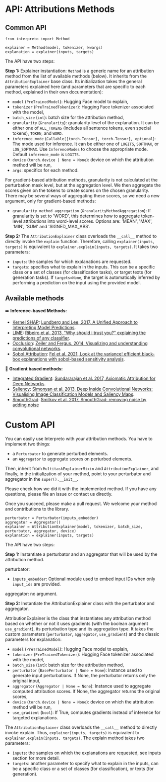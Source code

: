 # API: Attributions Methods

## Common API

```
from interpreto import Method

explainer = Method(model, tokenizer, kwargs)
explanation = explainer(inputs, targets)
```

The API have two steps:

**Step 1:** Explainer instantiation: `Method` is a generic name for an attribution method from the list of available methods (below). It inherits from the `AttributionExplainer` base class. Its initialization takes the general parameters explained here (and parameters that are specific to each method, explained in their own documentation):

- `model` (`PreTrainedModel`): Hugging Face model to explain,
- `tokenizer` (`PreTrainedTokenizer`): Hugging Face tokenizer associated with the model,
- `batch_size` (`int`): batch size for the attribution method,
- `granularity` (`Granularity`): granularity level of the explanation. It can be either one of `ALL_TOKENS` (includes all sentence tokens, even special tokens), `TOKEN`, and `WORD`.
- `inference_mode` (`Callable[[torch.Tensor], torch.Tensor], optional`): The mode used for inference. It can be either one of `LOGITS`, `SOFTMAX`, or `LOG_SOFTMAX`. Use `InferenceModes` to choose the appropriate mode. Default `inference_mode` is `LOGITS`.
- `device` (`torch.device | None = None`): device on which the attribution method will be run,
- `args`: specifics for each method.


For gradient-based attribution methods, granularity is not calculated at the perturbation mask level, but at the aggregation level. We then aggregate the scores given on the tokens to create scores on the chosen granularity. There may be several ways of aggregating these scores, so we need a new argument, only for gradient-based methods:

- `granularity_method_aggregation` (`GranularityMethodAggregation`): If granularity is set to 'WORD', this determines how to aggregate token-level attributions into word-level scores. Options are: 'MEAN', 'MAX', 'MIN', 'SUM' and 'SIGNED_MAX_ABS'.



**Step 2:** The `AttributionExplainer` class overloads the `__call__` method to directly invoke the `explain` function. Therefore, calling `explainer(inputs, targets)` is equivalent to `explainer.explain(inputs, targets)`. It takes two parameters:

- `inputs`: the samples for which explanations are requested.
- `targets`: specifies what to explain in the inputs. This can be a specific class or a set of classes (for classification tasks), or target texts (for generation tasks). If `targets=None`, the target is automatically inferred by performing a prediction on the input using the provided model.

## Available methods

➡️ **Inference-based Methods:**

- [Kernel SHAP](./methods/kernelshap.md): [Lundberg and Lee, 2017, A Unified Approach to Interpreting Model Predictions](https://arxiv.org/abs/1705.07874).
- [LIME](./methods/lime.md): [Ribeiro et al. 2013, "Why should i trust you?" explaining the predictions of any classifier](https://dl.acm.org/doi/abs/10.1145/2939672.2939778).
- [Occlusion](./methods/occlusion.md): [Zeiler and Fergus, 2014. Visualizing and understanding convolutional networks](https://link.springer.com/chapter/10.1007/978-3-319-10590-1_53).
- [Sobol Attribution](./methods/sobol.md): [Fel et al. 2021, Look at the variance! efficient black-box explanations with sobol-based sensitivity analysis](https://proceedings.neurips.cc/paper/2021/hash/da94cbeff56cfda50785df477941308b-Abstract.html).

🔁 **Gradient based methods:**

- [Integrated Gradient](./methods/integrated_gradients.md): [Sundararajan et al. 2017, Axiomatic Attribution for Deep Networks](http://proceedings.mlr.press/v70/sundararajan17a.html).
- [Saliency](./methods/saliency.md): [Simonyan et al. 2013, Deep Inside Convolutional Networks: Visualising Image Classification Models and Saliency Maps](https://arxiv.org/abs/1312.6034).
- [SmoothGrad](./methods/smoothgrad.md): [Smilkov et al. 2017, SmoothGrad: removing noise by adding noise](https://arxiv.org/abs/1706.03825)

# Custom API

You can easily use Interpreto with your attribution methods. You have to implement two things:

- a `Perturbator` to generate perturbed elements.
- an `Aggregator` to aggregate scores on perturbed elements.

Then, inherit from `MultitaskExplainerMixin` and `AttributionExplainer`, and finally, in the initialization of your method, point to your perturbator and aggregator in the `super().__init__`.

Please check how we did it with the implemented method. If you have any questions, please file an issue or contact us directly.

Once you succeed, please make a pull request. We welcome your method and contributions to the library.

```
perturbator = Perturbator(inputs_embedder)
aggregator = Aggregator()
explainer = AttributionExplainer(model, tokenizer, batch_size, perturbator, aggregator, device)
explanation = explainer(inputs, targets)
```

The API have two steps:

**Step 1:**
Instantiate a perturbator and an aggregator that will be used by the attribution method.

perturbator:

- `inputs_embedder`: Optional module used to embed input IDs when only ``input_ids`` are provided.

aggregator: no argument.

**Step 2:**
Instantiate the AttributionExplainer class with the perturbator and aggregator.

AttributionExplainer is the class that instantiates any attribution method based on whether or not it uses gradients (with the boolean argument `use_gradient`), its perturbation type and its aggregation type. It takes the custom parameters (`perturbator`, `aggregator`, `use_gradient`) and the classic parameters for explanation:

- `model` (`PreTrainedModel`): Hugging Face model to explain,
- `tokenizer` (`PreTrainedTokenizer`): Hugging Face tokenizer associated with the model,
- `batch_size` (`int`): batch size for the attribution method,
- `perturbator` (`BasePerturbator | None = None`): Instance used to generate input perturbations. If None, the perturbator returns only the original input,
- `aggregator` (`Aggregator | None = None`): Instance used to aggregate computed attribution scores. If None, the aggregator returns the original scores,
- `device` (`torch.device | None = None`): device on which the attribution method will be run,
- `use_gradient` (`bool`): If True, computes gradients instead of inference for targeted explanations.

The `AttributionExplainer` class overloads the `__call__` method to directly invoke explain. Thus, `explainer(inputs, targets)` is equivalent to `explainer.explain(inputs, targets)`. The explain method takes two parameters:

- `inputs`: the samples on which the explanations are requested, see inputs section for more detail.
- `targets`: another parameter to specify what to explain in the inputs, can be a specific class or a set of classes (for classification), or texts (for generation).
